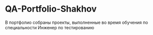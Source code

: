 # QA-Portfolio-Shakhov

В портфолио собраны проекты, выполненные во время обучения по специальности Инженер по тестированию
